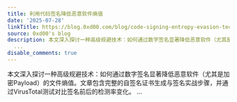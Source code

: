 ```yaml
---
title: 利用代码签名降低恶意软件熵值
date: '2025-07-28'
linkTitle: https://blog.0xd00.com/blog/code-signing-entropy-evasion-technique
source: 0xd00's blog
description: 本文深入探讨一种高级规避技术：如何通过数字签名显著降低恶意软件（尤其是加密Payload）的文件熵值。文章包含完整的自签名证书生成与签名实战步骤，并通过VirusTotal测试对比签名前后的检测率变化。
  ...
disable_comments: true
---
```

本文深入探讨一种高级规避技术：如何通过数字签名显著降低恶意软件（尤其是加密Payload）的文件熵值。文章包含完整的自签名证书生成与签名实战步骤，并通过VirusTotal测试对比签名前后的检测率变化。 ...